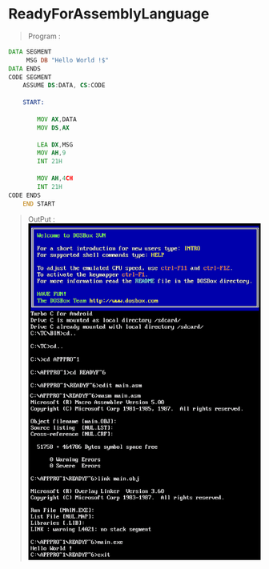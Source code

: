 # ReadyForAssemblyLanguage
> Program :
```asm
DATA SEGMENT
     MSG DB "Hello World !$"
DATA ENDS
CODE SEGMENT  
    ASSUME DS:DATA, CS:CODE
    
    START:
        
        MOV AX,DATA
        MOV DS,AX
        
        LEA DX,MSG
        MOV AH,9
        INT 21H
        
        MOV AH,4CH
        INT 21H
CODE ENDS
    END START
```
> OutPut :
![Output](/output/output.png)
